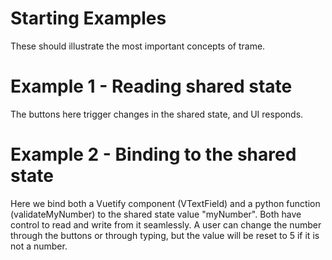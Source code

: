 # Starting Examples
These should illustrate the most important concepts of trame.

# Example 1 - Reading shared state
The buttons here trigger changes in the shared state, and UI responds.

# Example 2 - Binding to the shared state
Here we bind both a Vuetify component (VTextField) and a python function (validateMyNumber) to the shared state value "myNumber". Both have control to read and write from it seamlessly. A user can change the number through the buttons or through typing, but the value will be reset to 5 if it is not a number. 
